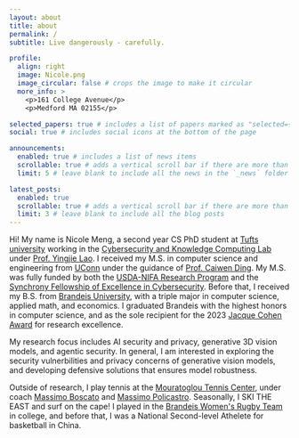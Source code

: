 ```yaml
---
layout: about
title: about
permalink: /
subtitle: Live dangerously - carefully. 

profile:
  align: right
  image: Nicole.png
  image_circular: false # crops the image to make it circular
  more_info: >
    <p>161 College Avenue</p>
    <p>Medford MA 02155</p>

selected_papers: true # includes a list of papers marked as "selected={true}"
social: true # includes social icons at the bottom of the page

announcements:
  enabled: true # includes a list of news items
  scrollable: true # adds a vertical scroll bar if there are more than 3 news items
  limit: 5 # leave blank to include all the news in the `_news` folder

latest_posts:
  enabled: true
  scrollable: true # adds a vertical scroll bar if there are more than 3 new posts items
  limit: 3 # leave blank to include all the blog posts
---
```

Hi! My name is Nicole Meng, a second year CS PhD student at [Tufts university](https://www.tufts.edu/) working in the [Cybersecurity and Knowledge Computing Lab](https://laogroup.ece.tufts.edu/) under [Prof. Yingjie Lao](https://engineering.tufts.edu/cs/people/faculty/yingjie-lao). I received my M.S. in computer science and engineering from [UConn](https://uconn.edu/) under the guidance of [Prof. Caiwen Ding](https://caiwending.github.io/web/home.html). My M.S. was fully funded by both the [USDA-NIFA Research Program](https://www.nifa.usda.gov/grants/programs/agriculture-food-research-initiative) and the [Synchrony Fellowship of Excellence in Cybersecurity](https://cacc.engr.uconn.edu/about/centers/synchrony/). Before that, I received my B.S. from [Brandeis University](https://www.brandeis.edu/), with a triple major in computer science, applied math, and economics. I graduated Brandeis with the highest honors in computer science, and as the sole recipient for the 2023 [Jacque Cohen Award](https://www.brandeis.edu/computer-science/undergraduate/jacques_cohen.html) for research excellence.

My research focus includes AI security and privacy, generative 3D vision models, and agentic security. In general, I am interested in exploring the security vulnerbilities and privacy concerns of generative vision models, and developing defensive solutions that ensures model robustness. 

Outside of research, I play tennis at the [Mouratoglou Tennis
Center](https://www.mouratoglou.com/en/international/boston/), under coach [Massimo Boscato](https://en.wikipedia.org/wiki/Massimo_Boscatto) and [Massimo Policastro](https://www.linkedin.com/in/massimo-policastro-17b4b979/). Seasonally, I SKI THE EAST and surf on the cape! I played in the [Brandeis Women's Rugby Team](https://campusgroups.brandeis.edu/womensrugby/home/) in college, and before that, I was a National Second-level Athelete for basketball in China. 
